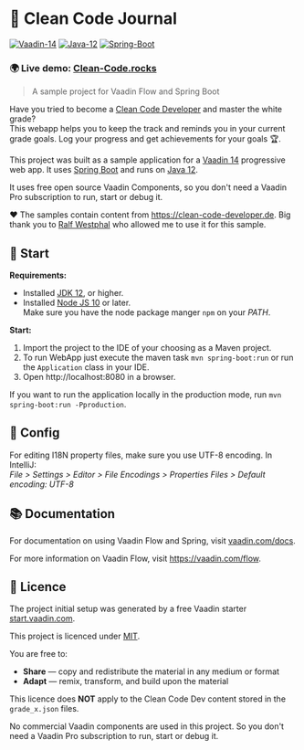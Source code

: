 # 📓 Clean Code Journal
[![Vaadin-14](https://img.shields.io/badge/Vaadin-14.1.3-blue.svg?style=flat)](https://vaadin.com/)
[![Java-12](https://img.shields.io/badge/Java-12-red.svg?style=flat&logo=Java&logoColor=white)](https://www.oracle.com/technetwork/java/javase/12-relnote-issues-5211422.html)
[![Spring-Boot](https://img.shields.io/badge/Spring_Boot-2.2.2-green.svg?style=flat&logo=Springt&logoColor=white)](https://vaadin.com/)

### 🌍 Live demo: [Clean-Code.rocks](http://clean-code.rocks)

> A sample project for Vaadin Flow and Spring Boot

Have you tried to become a [Clean Code Developer](https://clean-code-developer.de/) and master the white grade?  
This webapp helps you to keep the track and reminds you in your current grade goals.
Log your progress and get achievements for your goals 🏆.

This project was built as a sample application for a [Vaadin 14](https://vaadin.com/) progressive web app. 
It uses [Spring Boot](https://spring.io/projects/spring-boot) and runs on [Java 12](https://jdk.java.net/13/).

It uses free open source Vaadin Components, so you don't need a Vaadin Pro subscription to run, start or debug it. 

❤ The samples contain content from https://clean-code-developer.de. 
  Big thank you to [Ralf Westphal](https://ralfw.de/) who allowed me to use it for this sample. 
  
## 🚀 Start

**Requirements:**
 * Installed [JDK 12](https://jdk.java.net/13/), or higher.
 * Installed [Node JS 10](https://nodejs.org/en/download/) or later.  
   Make sure you have the node package manger `npm` on your _PATH_.

**Start:**
 1. Import the project to the IDE of your choosing as a Maven project.  
 2. To run WebApp just execute the maven task `mvn spring-boot:run` or run the `Application` class in your IDE.  
 3. Open http://localhost:8080 in a browser.

If you want to run the application locally in the production mode, run `mvn spring-boot:run -Pproduction`.

## 🔧 Config
For editing I18N property files, make sure you use UTF-8 encoding. In IntelliJ:  
_File > Settings > Editor > File Encodings > Properties Files > Default encoding: UTF-8_ 

## 📚 Documentation

For documentation on using Vaadin Flow and Spring, visit [vaadin.com/docs](https://vaadin.com/docs/flow/spring/tutorial-spring-basic.html).

For more information on Vaadin Flow, visit https://vaadin.com/flow.

## 📜 Licence
The project initial setup was generated by a free Vaadin starter [start.vaadin.com](https://vaadin.com/start/latest).

This project is licenced under [MIT](https://github.com/TobseF/CleanCodeDeveloperJournal/blob/dev/LICENSE.txt).  
  
You are free to:
 * **Share** — copy and redistribute the material in any medium or format
 * **Adapt** — remix, transform, and build upon the material

This licence does **NOT** apply to the Clean Code Dev content stored in the `grade_x.json` files.
 
No commercial Vaadin components are used in this project. So you don't need a Vaadin Pro subscription to run, start or debug it.
